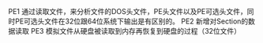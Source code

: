 PE1 通过读取文件，来分析文件的DOS头文件，PE头文件以及PE可选头文件，同时PE可选头文件在32位跟64位系统下输出是有区别的。
PE2 新增对Section的数据读取
PE3 模拟文件从硬盘被读取到内存再恢复到硬盘的过程（32位文件）